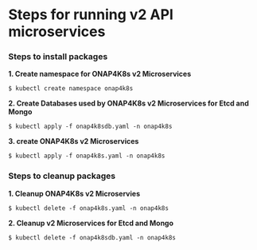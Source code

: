 # Steps for running v2 API microservices

### Steps to install packages
**1. Create namespace for ONAP4K8s v2 Microservices**

`$ kubectl create namespace onap4k8s`

**2. Create Databases used by ONAP4K8s v2 Microservices for Etcd and Mongo**

`$ kubectl apply -f onap4k8sdb.yaml -n onap4k8s`

**3. create ONAP4K8s v2 Microservices**

`$ kubectl apply -f onap4k8s.yaml -n onap4k8s`

### Steps to cleanup  packages
**1. Cleanup ONAP4K8s v2 Microservies**

`$ kubectl delete -f onap4k8s.yaml -n onap4k8s`

**2. Cleanup v2 Microservices for Etcd and Mongo**

`$ kubectl delete -f onap4k8sdb.yaml -n onap4k8s`
